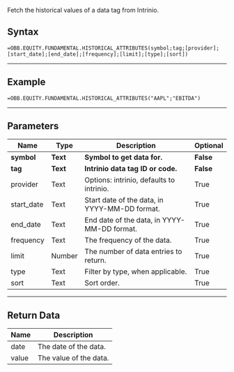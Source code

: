 <!-- markdownlint-disable MD041 -->

Fetch the historical values of a data tag from Intrinio.

## Syntax

```excel wordwrap
=OBB.EQUITY.FUNDAMENTAL.HISTORICAL_ATTRIBUTES(symbol;tag;[provider];[start_date];[end_date];[frequency];[limit];[type];[sort])
```

---

## Example

```excel wordwrap
=OBB.EQUITY.FUNDAMENTAL.HISTORICAL_ATTRIBUTES("AAPL";"EBITDA")
```

---

## Parameters

| Name | Type | Description | Optional |
| ---- | ---- | ----------- | -------- |
| **symbol** | **Text** | **Symbol to get data for.** | **False** |
| **tag** | **Text** | **Intrinio data tag ID or code.** | **False** |
| provider | Text | Options: intrinio, defaults to intrinio. | True |
| start_date | Text | Start date of the data, in YYYY-MM-DD format. | True |
| end_date | Text | End date of the data, in YYYY-MM-DD format. | True |
| frequency | Text | The frequency of the data. | True |
| limit | Number | The number of data entries to return. | True |
| type | Text | Filter by type, when applicable. | True |
| sort | Text | Sort order. | True |

---

## Return Data

| Name | Description |
| ---- | ----------- |
| date | The date of the data.  |
| value | The value of the data.  |
